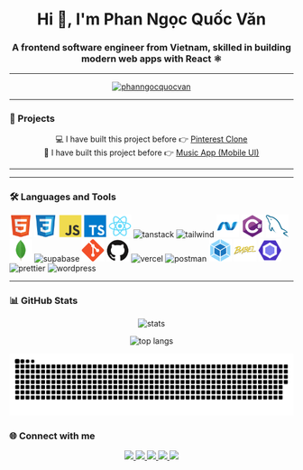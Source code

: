 <h1 align="center">Hi 👋, I'm Phan Ngọc Quốc Văn</h1>
<h3 align="center">A frontend software engineer from Vietnam, skilled in building modern web apps with React ⚛️</h3>

---

<p align="center">
  <a href="https://github.com/ryo-ma/github-profile-trophy">
    <img src="https://github-profile-trophy.vercel.app/?username=phanngocquocvan&theme=onedark&margin-w=15&margin-h=15" alt="phanngocquocvan" />
  </a>
</p>

---

### 🚀 Projects

<p align="center">
  💻 I have built this project before 👉 <a href="https://clone-pinterest-wheat.vercel.app">Pinterest Clone</a> <br/>
  🎼 I have built this project before 👉 <a href="https://phanngocquocvan.github.io/app-music/">Music App (Mobile UI)</a>
</p>

---



---

### 🛠️ Languages and Tools

<p align="left">
  <!-- Frontend -->
  <img src="https://raw.githubusercontent.com/devicons/devicon/master/icons/html5/html5-original.svg" alt="html5" width="40" height="40"/>
  <img src="https://raw.githubusercontent.com/devicons/devicon/master/icons/css3/css3-original.svg" alt="css3" width="40" height="40"/>
  <img src="https://raw.githubusercontent.com/devicons/devicon/master/icons/javascript/javascript-original.svg" alt="javascript" width="40" height="40"/>
  <img src="https://raw.githubusercontent.com/devicons/devicon/master/icons/typescript/typescript-original.svg" alt="typescript" width="40" height="40"/>
  <img src="https://raw.githubusercontent.com/devicons/devicon/master/icons/react/react-original.svg" alt="react" width="40" height="40"/>
  <img src="https://avatars.githubusercontent.com/u/72518640?s=200&v=4" alt="tanstack" width="40" height="40"/> 
  <img src="https://www.vectorlogo.zone/logos/tailwindcss/tailwindcss-icon.svg" alt="tailwind" width="40" height="40"/>

  <!-- Backend -->
  <img src="https://raw.githubusercontent.com/devicons/devicon/master/icons/dot-net/dot-net-original.svg" alt=".NET" width="40" height="40"/>
  <img src="https://raw.githubusercontent.com/devicons/devicon/master/icons/csharp/csharp-original.svg" alt="csharp" width="40" height="40"/>
  <img src="https://raw.githubusercontent.com/devicons/devicon/master/icons/mysql/mysql-original.svg" alt="mysql" width="40" height="40"/>
  <img src="https://raw.githubusercontent.com/devicons/devicon/master/icons/mongodb/mongodb-original.svg" alt="mongodb" width="40" height="40"/>
  <img src="https://raw.githubusercontent.com/gilbarbara/logos/main/logos/supabase-icon.svg" alt="supabase" width="40" height="40"/>

  <!-- Tools -->
  <img src="https://raw.githubusercontent.com/devicons/devicon/master/icons/git/git-original.svg" alt="git" width="40" height="40"/>
  <img src="https://raw.githubusercontent.com/devicons/devicon/master/icons/github/github-original.svg" alt="github" width="40" height="40"/>
  <img src="https://cdn.worldvectorlogo.com/logos/vercel.svg" alt="vercel" width="40" height="40"/>
  <img src="https://www.vectorlogo.zone/logos/getpostman/getpostman-icon.svg" alt="postman" width="40" height="40"/>
  <img src="https://raw.githubusercontent.com/devicons/devicon/master/icons/webpack/webpack-original.svg" alt="webpack" width="40" height="40"/>
  <img src="https://raw.githubusercontent.com/devicons/devicon/master/icons/babel/babel-original.svg" alt="babel" width="40" height="40"/>
  <img src="https://raw.githubusercontent.com/devicons/devicon/master/icons/eslint/eslint-original.svg" alt="eslint" width="40" height="40"/>
  <img src="https://prettier.io/icon.png" alt="prettier" width="40" height="40"/>
  <img src="https://s.w.org/style/images/about/WordPress-logotype-simplified.png" alt="wordpress" width="40" height="40"/>
</p>


---

### 📊 GitHub Stats
<p align="center">
  <img src="https://github-readme-stats.vercel.app/api?username=phanngocquocvan&show_icons=true&theme=tokyonight" alt="stats" />
</p>

<p align="center">
  <img src="https://github-readme-stats.vercel.app/api/top-langs?username=phanngocquocvan&show_icons=true&locale=en&layout=compact&theme=tokyonight" alt="top langs" />
</p>

<div align="center">

  ![snake gif](https://github.com/PhanNgocQuocVan/PhanNgocQuocVan/blob/output/github-snake-dark.svg)

</div>

### 🌐 Connect with me
<p align="center">
  <a href="https://zalo.me/0372594819" target="blank">
    <img src="https://img.shields.io/badge/Zalo-0068FF?style=for-the-badge&logo=zalo&logoColor=white"/>
  </a>
  <a href="https://www.linkedin.com/in/phan-ng%E1%BB%8Dc-qu%E1%BB%91c-v%C4%83n-280940301/" target="blank">
    <img src="https://img.shields.io/badge/LinkedIn-blue?style=for-the-badge&logo=linkedin&logoColor=white"/>
  </a>
  <a href="https://www.facebook.com/van.vui.ve.995608/" target="blank">
    <img src="https://img.shields.io/badge/Facebook-1877f2?style=for-the-badge&logo=facebook&logoColor=white"/>
  </a>
  <a href="https://www.instagram.com/van_vui_ve84/" target="blank">
    <img src="https://img.shields.io/badge/Instagram-e4405f?style=for-the-badge&logo=instagram&logoColor=white"/>
  </a>
  <a href="https://www.youtube.com/@vanvuive2222" target="blank">
    <img src="https://img.shields.io/badge/YouTube-ff0000?style=for-the-badge&logo=youtube&logoColor=white"/>
  </a>
</p>
